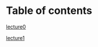 
# Table of contents
[lecture0](./week0/lecture0-search.md)

[lecture1](./week1/lecture1-knowledge.md)